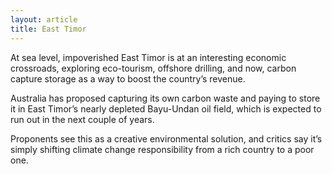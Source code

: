 ```yaml
---
layout: article
title: East Timor
---
```

At sea level, impoverished East Timor is at an interesting economic crossroads, exploring eco-tourism, offshore drilling, and now, carbon capture storage as a way to boost the country’s revenue.

Australia has proposed capturing its own carbon waste and paying to store it in East Timor’s nearly depleted Bayu-Undan oil field, which is expected to run out in the next couple of years.

Proponents see this as a creative environmental solution, and critics say it’s simply shifting climate change responsibility from a rich country to a poor one.
